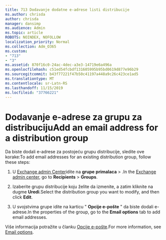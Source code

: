 ```yaml
---
title: 713 Dodavanje dodatne e-adrese listi distribucije
ms.author: chrisda
author: chrisda
manager: dansimp
ms.audience: Admin
ms.topic: article
ROBOTS: NOINDEX, NOFOLLOW
localization_priority: Normal
ms.collection: Adm_O365
ms.custom:
- "713"
- "3"
ms.assetid: 870f16c0-24ac-4dec-a3e3-14719e6a496a
ms.openlocfilehash: c51ed54fcbdf131605995b95bd0619d877e96b29
ms.sourcegitcommit: b43f77221f47b50c41197a448a9c26c423ce1ad5
ms.translationtype: MT
ms.contentlocale: sr-Latn-RS
ms.lasthandoff: 11/15/2019
ms.locfileid: "37766221"
---
```

# <a name="add-an-email-address-for-a-distribution-group"></a><span data-ttu-id="46cc0-102">Dodavanje e-adrese za grupu za distribuciju</span><span class="sxs-lookup"><span data-stu-id="46cc0-102">Add an email address for a distribution group</span></span>

<span data-ttu-id="46cc0-103">Da biste dodali e-adrese za postojeću grupu distribucije, sledite ove korake:</span><span class="sxs-lookup"><span data-stu-id="46cc0-103">To add email addresses for an existing distribution group, follow these steps:</span></span>

1. <span data-ttu-id="46cc0-104">U [Exchange admin Center](https://outlook.office365.com/ecp/)idite na **grupe** **primalaca** \> .</span><span class="sxs-lookup"><span data-stu-id="46cc0-104">In the [Exchange admin center](https://outlook.office365.com/ecp/), go to **Recipients** \> **Groups**.</span></span>

2. <span data-ttu-id="46cc0-105">Izaberite grupu distribucije koju želite da izmenite, a zatim kliknite na dugme **Uredi**.</span><span class="sxs-lookup"><span data-stu-id="46cc0-105">Select the distribution group you want to modify, and then click **Edit**.</span></span>

3. <span data-ttu-id="46cc0-106">U svojstvima grupe idite na karticu " **Opcije e-pošte** " da biste dodali e-adrese.</span><span class="sxs-lookup"><span data-stu-id="46cc0-106">In the properties of the group, go to the **Email options** tab to add email addresses.</span></span> 

<span data-ttu-id="46cc0-107">Više informacija potražite u članku [Opcije e-pošte](https://technet.microsoft.com/library/bb124513.aspx#emailoptions).</span><span class="sxs-lookup"><span data-stu-id="46cc0-107">For more information, see [Email options](https://technet.microsoft.com/library/bb124513.aspx#emailoptions).</span></span>
